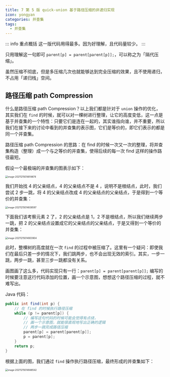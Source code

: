 ```yaml
---
title: 7 第 5 版 quick-union 基于路径压缩的非递归实现
icon: yongyan
categories: 并查集
tags:
  - 并查集
---
```


::: info 重点概括
这一版代码用得最多。因为好理解，且代码量较少。
:::

只用理解这一句即可 `parent[p] = parent[parent[p]];`，可以称之为「隔代压缩」。

虽然压缩不彻底，但是多压缩几次也就能够达到完全压缩的效果，且不使用递归，不占用「递归栈」空间。

## 路径压缩 path Compression

什么是路径压缩 path Compression？以上我们都是针对于 `union` 操作的优化，其实我们在 `find` 的时候，就可以对一棵树进行整理，让它的高度变低，这一点是基于并查集的一个特性：只要它们是连在一起的，其实谁指向谁，并不重要，所以我们在接下来的讨论中看到的并查集的表示图，它们是等价的，即它们表示的都是同一个并查集。

路径压缩 path Compression 的思路：在 find 的时候一次又一次的整理，将并查集构造（整理）成一个与之等价的并查集，使得后续的每一次 find 这样的操作路径最短。

假设一个最极端的并查集的图表示如下：

<img src="https://tva1.sinaimg.cn/large/008i3skNgy1gxdw5bq60bj30i00euq34.jpg" alt="image-20211215014814674" style="zoom:50%;" />

我们开始找 $4$ 的父亲结点，$4$ 的父亲结点不是 $4$ ，说明不是根结点，此时，我们尝试 $2$ 步一跳，将 $4$ 的父亲结点改成 $4$ 的父亲结点的父亲结点，于是得到一个等价的并查集：

<img src="https://tva1.sinaimg.cn/large/008i3skNgy1gxdw5qm4wyj30du0d8dfz.jpg" alt="image-20211215014838597" style="zoom:50%;" />

下面我们该考察元素 $2$ 了，$2$ 的父亲结点是 $1$，$2$ 不是根结点，所以我们继续两步一跳，把 $2$ 的父亲结点设置成它的父亲结点的父亲结点，于是又得到一个等价的并查集：

<img src="https://tva1.sinaimg.cn/large/008i3skNgy1gxdw66kjkhj30di0aaglq.jpg" alt="image-20211215014903904" style="zoom:50%;" />

此时，整棵树的高度就在一次 `find` 的过程中被压缩了。这里有一个疑问：即使我们在最后只差一步的情况下，我们跳两步，也不会出现无效的索引。其实，一步一跳，两步一跳，甚至三步一跳都没有关系。

画图画了这么多，代码实现只有一行：`parent[p] = parent[parent[p]];` 编写的时候要注意这行代码添加的位置，画一个示意图，想想这个路径压缩的过程，就不难写出。

Java 代码：

```java
public int find(int p) {
    // 在 find 的时候执行路径压缩
    while (p != parent[p]) {
        // 编写这句代码的时候可能会觉得有点绕，
        // 画一个示意图，就能很直观地写出正确的逻辑
        // 两步一跳完成路径压缩
        parent[p] = parent[parent[p]];
        p = parent[p];
    }
    return p;
}
```

根据上面的图，我们通过  `find` 操作执行路径压缩，最终形成的并查集如下：

<img src="https://tva1.sinaimg.cn/large/008i3skNgy1gxdw6x3dg1j310e0f40te.jpg" alt="image-20211215014946542" style="zoom:50%;" />

